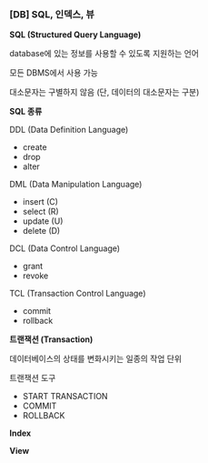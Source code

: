 ### [DB] SQL, 인덱스, 뷰



**SQL (Structured Query Language)**

database에 있는 정보를 사용할 수 있도록 지원하는 언어

모든 DBMS에서 사용 가능

대소문자는 구별하지 않음 (단, 데이터의 대소문자는 구분)



**SQL 종류**

DDL (Data Definition Language)

- create
- drop
- alter

DML (Data Manipulation Language)

* insert (C)
* select (R)
* update (U)
* delete (D)

DCL (Data Control Language)

* grant
* revoke

TCL (Transaction Control Language)

* commit
* rollback



**트랜잭션 (Transaction)**

데이터베이스의 상태를 변화시키는 일종의 작업 단위



트랜잭션 도구

* START TRANSACTION
* COMMIT
* ROLLBACK



**Index**



**View**
